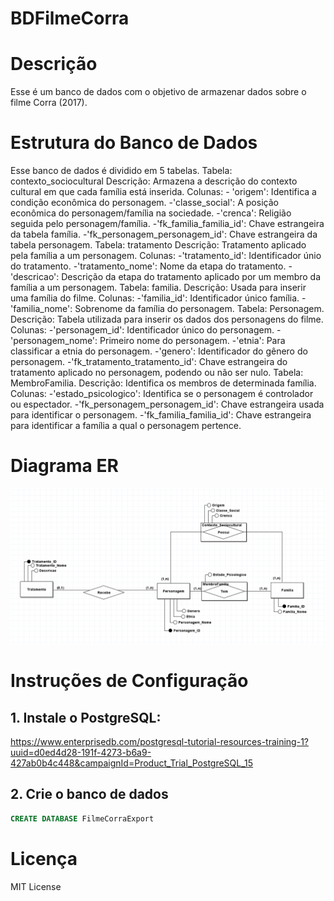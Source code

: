 # BDFilmeCorra

# Descrição
Esse é um banco de dados com o objetivo de armazenar dados sobre o filme Corra (2017).

# Estrutura do Banco de Dados
Esse banco de dados é dividido em 5 tabelas. 
Tabela: contexto_sociocultural Descrição: Armazena a descrição do contexto cultural em que cada família está inserida. Colunas: - 'origem': Identifica a condição econômica do personagem. -'classe_social': A posição econômica do personagem/família na sociedade. -'crenca': Religião seguida pelo personagem/família. -'fk_familia_familia_id': Chave estrangeira da tabela família. -'fk_personagem_personagem_id': Chave estrangeira da tabela personagem.
Tabela: tratamento Descrição: Tratamento aplicado pela família a um personagem. Colunas: -'tratamento_id': Identificador únio do tratamento. -'tratamento_nome': Nome da etapa do tratamento. -'descricao': Descrição da etapa do tratamento aplicado por um membro da família a um personagem.
Tabela: familia. Descrição: Usada para inserir uma família do filme. Colunas: -'familia_id': Identificador único família. -'familia_nome': Sobrenome da família do personagem.
Tabela: Personagem. Descrição: Tabela utilizada para inserir os dados dos personagens do filme. Colunas: -'personagem_id': Identificador único do personagem. -'personagem_nome': Primeiro nome do personagem. -'etnia': Para classificar a etnia do personagem. -'genero': Identificador do gênero do personagem. -'fk_tratamento_tratamento_id': Chave estrangeira do tratamento aplicado no personagem, podendo ou  não ser nulo.
Tabela: MembroFamilia. Descrição: Identifica os membros de determinada família. Colunas: -'estado_psicologico': Identifica se o personagem é controlador ou espectador. -'fk_personagem_personagem_id': Chave estrangeira usada para identificar o personagem. -'fk_familia_familia_id': Chave estrangeira para identificar a família a qual o personagem pertence.

# Diagrama ER
<img src=".\FilmeCorraConceitualImg.png">

# Instruções de Configuração
## 1. Instale o PostgreSQL:
https://www.enterprisedb.com/postgresql-tutorial-resources-training-1?uuid=d0ed4d28-191f-4273-b6a9-427ab0b4c448&campaignId=Product_Trial_PostgreSQL_15
## 2. Crie o banco de dados
```SQL
CREATE DATABASE FilmeCorraExport
```

# Licença
MIT License
